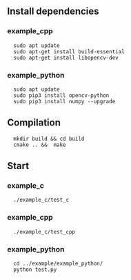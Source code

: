 ## Install dependencies
### example_cpp
```Shell
  sudo apt update
  sudo apt-get install build-essential
  sudo apt-get install libopencv-dev
```
### example_python
```Shell
  sudo apt update
  sudo pip3 install opencv-python
  sudo pip3 install numpy --upgrade
```
## Compilation
```Shell
  mkdir build && cd build
  cmake .. &&  make
```
## Start
### example_c
```Shell
  ./example_c/test_c
```
### example_cpp
```Shell
  ./example_c/test_cpp
```
### example_python
```Shell
  cd ../example/example_python/
  python test.py
```